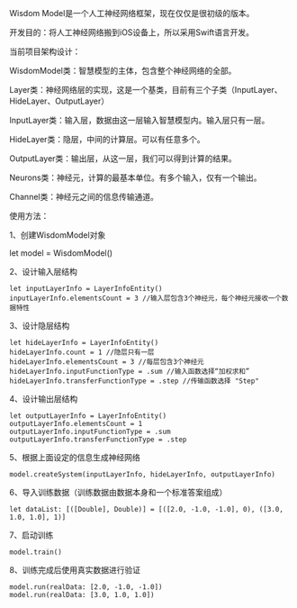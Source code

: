 
Wisdom Model是一个人工神经网络框架，现在仅仅是很初级的版本。

开发目的：将人工神经网络搬到iOS设备上，所以采用Swift语言开发。

当前项目架构设计：

WisdomModel类：智慧模型的主体，包含整个神经网络的全部。

Layer类：神经网络层的实现，这是一个基类，目前有三个子类（InputLayer、HideLayer、OutputLayer）

InputLayer类：输入层，数据由这一层输入智慧模型内。输入层只有一层。

HideLayer类：隐层，中间的计算层。可以有任意多个。

OutputLayer类：输出层，从这一层，我们可以得到计算的结果。

Neurons类：神经元，计算的最基本单位。有多个输入，仅有一个输出。

Channel类：神经元之间的信息传输通道。

使用方法：

1、创建WisdomModel对象

let model = WisdomModel()

2、设计输入层结构

    let inputLayerInfo = LayerInfoEntity()
    inputLayerInfo.elementsCount = 3 //输入层包含3个神经元，每个神经元接收一个数据特性

3、设计隐层结构

    let hideLayerInfo = LayerInfoEntity()
    hideLayerInfo.count = 1 //隐层只有一层
    hideLayerInfo.elementsCount = 3 //每层包含3个神经元
    hideLayerInfo.inputFunctionType = .sum //输入函数选择“加权求和”
    hideLayerInfo.transferFunctionType = .step //传输函数选择 "Step"

4、设计输出层结构

    let outputLayerInfo = LayerInfoEntity()
    outputLayerInfo.elementsCount = 1
    outputLayerInfo.inputFunctionType = .sum
    outputLayerInfo.transferFunctionType = .step

5、根据上面设定的信息生成神经网络

    model.createSystem(inputLayerInfo, hideLayerInfo, outputLayerInfo)

6、导入训练数据（训练数据由数据本身和一个标准答案组成）

    let dataList: [([Double], Double)] = [([2.0, -1.0, -1.0], 0), ([3.0, 1.0, 1.0], 1)]
                                      
7、启动训练

    model.train()

8、训练完成后使用真实数据进行验证

    model.run(realData: [2.0, -1.0, -1.0])
    model.run(realData: [3.0, 1.0, 1.0])
